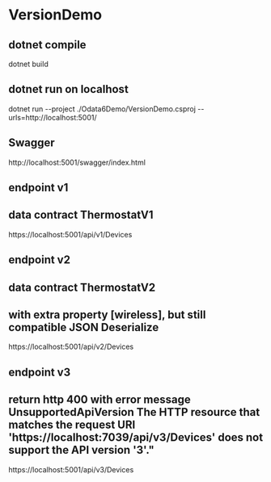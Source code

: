 # VersionDemo

## dotnet compile
dotnet build

## dotnet run on localhost
dotnet run --project ./Odata6Demo/VersionDemo.csproj --urls=http://localhost:5001/
##

## Swagger
http://localhost:5001/swagger/index.html
##

## endpoint v1
## data contract ThermostatV1
https://localhost:5001/api/v1/Devices
##

## endpoint v2 
## data contract ThermostatV2 
## with extra property [wireless], but still compatible JSON Deserialize <ThermostatV1>
https://localhost:5001/api/v2/Devices
##

## endpoint v3
## return http 400 with error message UnsupportedApiVersion The HTTP resource that matches the request URI 'https://localhost:7039/api/v3/Devices' does not support the API version '3'."
https://localhost:5001/api/v3/Devices
##